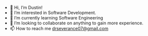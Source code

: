- 👋 Hi, I’m Dustin!
- 👀 I’m interested in Software Development.  
- 🌱 I’m currently learning Software Engineering
- 💞️ I’m looking to collaborate on anything to  gain more experience.
- 📫 How to reach me drseverance07@gmail.com

<!---
Drseverance/Drseverance is a ✨ special ✨ repository because its `README.md` (this file) appears on your GitHub profile.
You can click the Preview link to take a look at your changes.
--->
